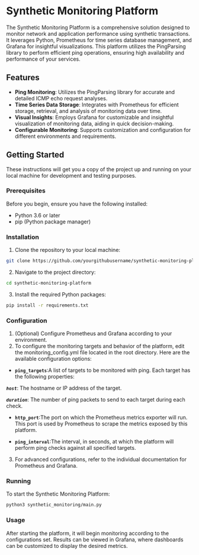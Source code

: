 # Synthetic Monitoring Platform

The Synthetic Monitoring Platform is a comprehensive solution designed to monitor network and application performance using synthetic transactions. It leverages Python, Prometheus for time series database management, and Grafana for insightful visualizations. This platform utilizes the PingParsing library to perform efficient ping operations, ensuring high availability and performance of your services.

## Features

- **Ping Monitoring**: Utilizes the PingParsing library for accurate and detailed ICMP echo request analyses.
- **Time Series Data Storage**: Integrates with Prometheus for efficient storage, retrieval, and analysis of monitoring data over time.
- **Visual Insights**: Employs Grafana for customizable and insightful visualization of monitoring data, aiding in quick decision-making.
- **Configurable Monitoring**: Supports customization and configuration for different environments and requirements.

## Getting Started

These instructions will get you a copy of the project up and running on your local machine for development and testing purposes.

### Prerequisites

Before you begin, ensure you have the following installed:
- Python 3.6 or later
- pip (Python package manager)

### Installation

1. Clone the repository to your local machine:

```bash
git clone https://github.com/yourgithubusername/synthetic-monitoring-platform.git
```

2. Navigate to the project directory:

```bash
cd synthetic-monitoring-platform
```

3. Install the required Python packages:

```bash
pip install -r requirements.txt
```

### Configuration
1. (Optional) Configure Prometheus and Grafana according to your environment.
2. To configure the monitoring targets and behavior of the platform, edit the monitoring_config.yml file located in the root directory. Here are the available configuration options:

- **`ping_targets`**:A list of targets to be monitored with ping. Each target has the following properties:

***`host`***: The hostname or IP address of the target.

***`duration`***: The number of ping packets to send to each target during each check.

- **`http_port`**:The port on which the Prometheus metrics exporter will run. This port is used by Prometheus to scrape the metrics exposed by this platform.

- **`ping_interval`**:The interval, in seconds, at which the platform will perform ping checks against all specified targets.

3. For advanced configurations, refer to the individual documentation for Prometheus and Grafana.


### Running
To start the Synthetic Monitoring Platform:
```bash
python3 synthetic_monitoring/main.py
```

### Usage
After starting the platform, it will begin monitoring according to the configurations set. Results can be viewed in Grafana, where dashboards can be customized to display the desired metrics.

